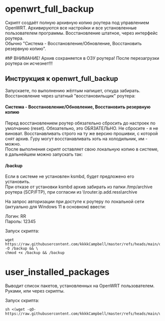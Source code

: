 # openwrt_full_backup

Скрипт создаёт полную архивную копию роутера под управлением OpenWRT.
Архивируются все настройки и все установленные пользователем программы.
Восстановление штатное, через интерфейс роутера.   
  Обычно "Система - Восстановление/Обновление, Восстановить резервную копию".

#№ ВНИМАНИЕ! Архив сохраняется в ОЗУ роутера! После перезагрузки роутера он исчезнет!!!

## Инструкция к openwrt_full_backup

Запускаете, по выполнению жёлтым напишет, откуда забирать.
Восстановление через штатный "восстановильщик" роутера:  
#### Система - Восстановление/Обновление, Восстановить резервную копию

Перед восстановлением роутер обязательно сбросить до настроек по умолчанию (reset). Обязательно, это ОБЯЗАТЕЛЬНО. Не сбросите - я не виноват.
Восстанавливать строго на ту же версию прошивки, с которой снят архив. Гуру могут восстанавливать хоть на холодильник, им - можно.  
После выполнения скрипт оставляет свою локальную копию в системе, в дальнейшем можно запускать так:  
#### /backup  
  
Если в системе не установлен ksmbd, будет предложено его установить.  
При отказе от установки ksmbd архив забирать из папки /tmp/archive роутера (SCP/FTP), при согласии из \\\\router.ip.add.ress\archive  

На запрос авторизации при доступе к роутеру по локальной сети (актуально для Windows 11 в основном) ввести:
  
Логин: RR  
Пароль: 12345  
  
Запуск скрипта:
```
wget https://raw.githubusercontent.com/kkkkCampbell/master/refs/heads/main/openwrt_full_backup -O /backup && \
chmod +x /backup && /backup
```

# user_installed_packages

Выводит список пакетов, установленных на OpenWRT пользователем. Руками, или через скрипты.

Запуск скрипта:

```
sh <(wget -qO- https://raw.githubusercontent.com/kkkkCampbell/master/refs/heads/main/user_installed_packages)
```
